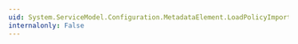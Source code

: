```yaml
---
uid: System.ServiceModel.Configuration.MetadataElement.LoadPolicyImportExtensions
internalonly: False
---
```

